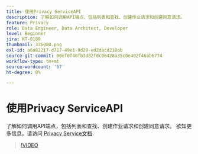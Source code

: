 ```yaml
---
title: 使用Privacy ServiceAPI
description: 了解如何调用API端点，包括列表和查找、创建作业请求和创建同意请求。
feature: Privacy
role: Data Engineer, Data Architect, Developer
level: Beginner
jira: KT-8189
thumbnail: 336080.png
exl-id: a6a82217-d717-49e1-9d20-ed2dacd218ab
source-git-commit: 00ef0f40fb3d82f0c06428a35c0e402f46ab6774
workflow-type: tm+mt
source-wordcount: '67'
ht-degree: 8%

---
```



# 使用Privacy ServiceAPI

了解如何调用API端点，包括列表和查找、创建作业请求和创建同意请求。 欲知更多信息，请访问 [Privacy Service文档](https://experienceleague.adobe.com/docs/experience-platform/privacy/home.html?lang=zh-Hans).

>[!VIDEO](https://video.tv.adobe.com/v/336080?learn=on)
